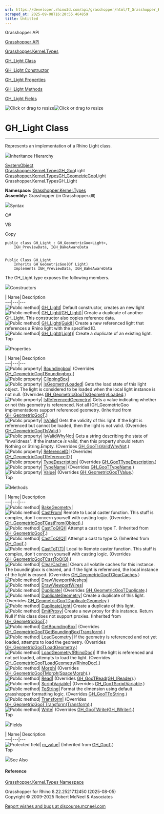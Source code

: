 ```yaml
---
url: https://developer.rhino3d.com/api/grasshopper/html/T_Grasshopper_Kernel_Types_GH_Light.htm
scraped_at: 2025-09-08T16:20:55.464859
title: Untitled
---
```


Grasshopper API

[Grasshopper API](../html/723c01da-9986-4db2-8f53-6f3a7494df75.htm
"Grasshopper API")

[Grasshopper.Kernel.Types](../html/N_Grasshopper_Kernel_Types.htm
"Grasshopper.Kernel.Types")

[GH_Light Class](../html/T_Grasshopper_Kernel_Types_GH_Light.htm "GH_Light
Class")

[GH_Light Constructor
](../html/Overload_Grasshopper_Kernel_Types_GH_Light__ctor.htm "GH_Light
Constructor ")

[GH_Light
Properties](../html/Properties_T_Grasshopper_Kernel_Types_GH_Light.htm
"GH_Light Properties")

[GH_Light Methods](../html/Methods_T_Grasshopper_Kernel_Types_GH_Light.htm
"GH_Light Methods")

[GH_Light Fields](../html/Fields_T_Grasshopper_Kernel_Types_GH_Light.htm
"GH_Light Fields")

![Click or drag to resize](../icons/TocOpen.gif)![Click or drag to
resize](../icons/TocClose.gif)

# GH_Light Class  
  
---  
  
Represents an implementation of a Rhino Light class.

![](../icons/SectionExpanded.png)Inheritance Hierarchy

[SystemObject](https://docs.microsoft.com/dotnet/api/system.object)  
[Grasshopper.Kernel.TypesGH_Goo](T_Grasshopper_Kernel_Types_GH_Goo_1.htm)Light  
[Grasshopper.Kernel.TypesGH_GeometricGoo](T_Grasshopper_Kernel_Types_GH_GeometricGoo_1.htm)Light  
Grasshopper.Kernel.TypesGH_Light  

**Namespace:** [Grasshopper.Kernel.Types](N_Grasshopper_Kernel_Types.htm)  
**Assembly:** Grasshopper (in Grasshopper.dll)

![](../icons/SectionExpanded.png)Syntax

C#

VB

Copy

    
    
    public class GH_Light : GH_GeometricGoo<Light>, 
    	IGH_PreviewData, IGH_BakeAwareData
    
    
    Public Class GH_Light
    	Inherits GH_GeometricGoo(Of Light)
    	Implements IGH_PreviewData, IGH_BakeAwareData

The GH_Light type exposes the following members.

![](../icons/SectionExpanded.png)Constructors

| Name| Description  
---|---|---  
![Public method](../icons/pubmethod.gif)|
[GH_Light](M_Grasshopper_Kernel_Types_GH_Light__ctor.htm)|  Default
constructor, creates an new light  
![Public method](../icons/pubmethod.gif)|
[GH_Light(GH_Light)](M_Grasshopper_Kernel_Types_GH_Light__ctor_1.htm)|  Create
a duplicate of another GH_Light. This constructor also copies reference data.  
![Public method](../icons/pubmethod.gif)|
[GH_Light(Guid)](M_Grasshopper_Kernel_Types_GH_Light__ctor_3.htm)|  Create a
new referenced light that references a Rhino light with the specified ID.  
![Public method](../icons/pubmethod.gif)|
[GH_Light(Light)](M_Grasshopper_Kernel_Types_GH_Light__ctor_2.htm)|  Create a
duplicate of an existing light.  
Top

![](../icons/SectionExpanded.png)Properties

| Name| Description  
---|---|---  
![Public property](../icons/pubproperty.gif)|
[Boundingbox](P_Grasshopper_Kernel_Types_GH_Light_Boundingbox.htm)|
(Overrides
[GH_GeometricGooTBoundingbox](P_Grasshopper_Kernel_Types_GH_GeometricGoo_1_Boundingbox.htm).)  
![Public property](../icons/pubproperty.gif)|
[ClippingBox](P_Grasshopper_Kernel_Types_GH_Light_ClippingBox.htm)|  
![Public property](../icons/pubproperty.gif)|
[IsGeometryLoaded](P_Grasshopper_Kernel_Types_GH_Light_IsGeometryLoaded.htm)|
Gets the load state of this light object. The light is considered to be loaded
when the local light instance is not null.  (Overrides
[GH_GeometricGooTIsGeometryLoaded](P_Grasshopper_Kernel_Types_GH_GeometricGoo_1_IsGeometryLoaded.htm).)  
![Public property](../icons/pubproperty.gif)|
[IsReferencedGeometry](P_Grasshopper_Kernel_Types_GH_GeometricGoo_1_IsReferencedGeometry.htm)|
Gets a value indicating whether or not this geometry is referenced. Not all
IGH_GeometricGoo implementations support referenced geometry.  (Inherited from
[GH_GeometricGooT](T_Grasshopper_Kernel_Types_GH_GeometricGoo_1.htm).)  
![Public property](../icons/pubproperty.gif)|
[IsValid](P_Grasshopper_Kernel_Types_GH_Light_IsValid.htm)|  Gets the validity
of this light. If the light is referenced but cannot be loaded, then the light
is not valid.  (Overrides
[GH_GeometricGooTIsValid](P_Grasshopper_Kernel_Types_GH_GeometricGoo_1_IsValid.htm).)  
![Public property](../icons/pubproperty.gif)|
[IsValidWhyNot](P_Grasshopper_Kernel_Types_GH_Light_IsValidWhyNot.htm)|  Gets
a string describing the state of "invalidness". If the instance _is_ valid,
then this property should return Nothing or String.Empty.  (Overrides
[GH_GooTIsValidWhyNot](P_Grasshopper_Kernel_Types_GH_Goo_1_IsValidWhyNot.htm).)  
![Public property](../icons/pubproperty.gif)|
[ReferenceID](P_Grasshopper_Kernel_Types_GH_Light_ReferenceID.htm)|
(Overrides
[GH_GeometricGooTReferenceID](P_Grasshopper_Kernel_Types_GH_GeometricGoo_1_ReferenceID.htm).)  
![Public property](../icons/pubproperty.gif)|
[TypeDescription](P_Grasshopper_Kernel_Types_GH_Light_TypeDescription.htm)|
(Overrides
[GH_GooTTypeDescription](P_Grasshopper_Kernel_Types_GH_Goo_1_TypeDescription.htm).)  
![Public property](../icons/pubproperty.gif)|
[TypeName](P_Grasshopper_Kernel_Types_GH_Light_TypeName.htm)|  (Overrides
[GH_GooTTypeName](P_Grasshopper_Kernel_Types_GH_Goo_1_TypeName.htm).)  
![Public property](../icons/pubproperty.gif)|
[Value](P_Grasshopper_Kernel_Types_GH_Light_Value.htm)|  (Overrides
[GH_GeometricGooTValue](P_Grasshopper_Kernel_Types_GH_GeometricGoo_1_Value.htm).)  
Top

![](../icons/SectionExpanded.png)Methods

| Name| Description  
---|---|---  
![Public method](../icons/pubmethod.gif)|
[BakeGeometry](M_Grasshopper_Kernel_Types_GH_Light_BakeGeometry.htm)|  
![Public method](../icons/pubmethod.gif)|
[CastFrom](M_Grasshopper_Kernel_Types_GH_Light_CastFrom.htm)|  Remote to Local
caster function. This stuff is complex, don't concern yourself with casting
logic.  (Overrides
[GH_GeometricGooTCastFrom(Object)](M_Grasshopper_Kernel_Types_GH_GeometricGoo_1_CastFrom.htm).)  
![Public method](../icons/pubmethod.gif)|
[CastToQ(Q)](M_Grasshopper_Kernel_Types_GH_GeometricGoo_1_CastTo__1.htm)|
Attempt a cast to type T.  (Inherited from
[GH_GeometricGooT](T_Grasshopper_Kernel_Types_GH_GeometricGoo_1.htm).)  
![Public method](../icons/pubmethod.gif)|
[CastToQ(Q)](M_Grasshopper_Kernel_Types_GH_Goo_1_CastTo__1.htm)|  Attempt a
cast to type Q.  (Inherited from
[GH_GooT](T_Grasshopper_Kernel_Types_GH_Goo_1.htm).)  
![Public method](../icons/pubmethod.gif)|
[CastToT(T)](M_Grasshopper_Kernel_Types_GH_Light_CastTo__1.htm)|  Local to
Remote caster function. This stuff is complex, don't concern yourself with
casting logic.  (Overrides
[GH_GeometricGooTCastToQ(Q)](M_Grasshopper_Kernel_Types_GH_GeometricGoo_1_CastTo__1.htm).)  
![Public method](../icons/pubmethod.gif)|
[ClearCaches](M_Grasshopper_Kernel_Types_GH_Light_ClearCaches.htm)|  Clears
all volatile caches for this instance. The boundingbox is cleared, and if the
light is referenced, the local instance of the light is erased.  (Overrides
[GH_GeometricGooTClearCaches](M_Grasshopper_Kernel_Types_GH_GeometricGoo_1_ClearCaches.htm).)  
![Public method](../icons/pubmethod.gif)|
[DrawViewportMeshes](M_Grasshopper_Kernel_Types_GH_Light_DrawViewportMeshes.htm)|  
![Public method](../icons/pubmethod.gif)|
[DrawViewportWires](M_Grasshopper_Kernel_Types_GH_Light_DrawViewportWires.htm)|  
![Public method](../icons/pubmethod.gif)|
[Duplicate](M_Grasshopper_Kernel_Types_GH_Light_Duplicate.htm)|  (Overrides
[GH_GeometricGooTDuplicate](M_Grasshopper_Kernel_Types_GH_GeometricGoo_1_Duplicate.htm).)  
![Public method](../icons/pubmethod.gif)|
[DuplicateGeometry](M_Grasshopper_Kernel_Types_GH_Light_DuplicateGeometry.htm)|
Create a duplicate of this light.  (Overrides
[GH_GeometricGooTDuplicateGeometry](M_Grasshopper_Kernel_Types_GH_GeometricGoo_1_DuplicateGeometry.htm).)  
![Public method](../icons/pubmethod.gif)|
[DuplicateLight](M_Grasshopper_Kernel_Types_GH_Light_DuplicateLight.htm)|
Create a duplicate of this light.  
![Public method](../icons/pubmethod.gif)|
[EmitProxy](M_Grasshopper_Kernel_Types_GH_GeometricGoo_1_EmitProxy.htm)|
Create a new proxy for this instance. Return Null if this class does not
support proxies.  (Inherited from
[GH_GeometricGooT](T_Grasshopper_Kernel_Types_GH_GeometricGoo_1.htm).)  
![Public method](../icons/pubmethod.gif)|
[GetBoundingBox](M_Grasshopper_Kernel_Types_GH_Light_GetBoundingBox.htm)|
(Overrides
[GH_GeometricGooTGetBoundingBox(Transform)](M_Grasshopper_Kernel_Types_GH_GeometricGoo_1_GetBoundingBox.htm).)  
![Public method](../icons/pubmethod.gif)|
[LoadGeometry](M_Grasshopper_Kernel_Types_GH_Light_LoadGeometry.htm)|  If the
geometry is referenced and not yet loaded, attempts to load the geometry.
(Overrides
[GH_GeometricGooTLoadGeometry](M_Grasshopper_Kernel_Types_GH_GeometricGoo_1_LoadGeometry.htm).)  
![Public method](../icons/pubmethod.gif)|
[LoadGeometry(RhinoDoc)](M_Grasshopper_Kernel_Types_GH_Light_LoadGeometry_1.htm)|
If the light is referenced and not yet loaded, attempts to load the light.
(Overrides
[GH_GeometricGooTLoadGeometry(RhinoDoc)](M_Grasshopper_Kernel_Types_GH_GeometricGoo_1_LoadGeometry_1.htm).)  
![Public method](../icons/pubmethod.gif)|
[Morph](M_Grasshopper_Kernel_Types_GH_Light_Morph.htm)|  (Overrides
[GH_GeometricGooTMorph(SpaceMorph)](M_Grasshopper_Kernel_Types_GH_GeometricGoo_1_Morph.htm).)  
![Public method](../icons/pubmethod.gif)|
[Read](M_Grasshopper_Kernel_Types_GH_Light_Read.htm)|  (Overrides
[GH_GooTRead(GH_IReader)](M_Grasshopper_Kernel_Types_GH_Goo_1_Read.htm).)  
![Public method](../icons/pubmethod.gif)|
[ScriptVariable](M_Grasshopper_Kernel_Types_GH_Light_ScriptVariable.htm)|
(Overrides
[GH_GooTScriptVariable](M_Grasshopper_Kernel_Types_GH_Goo_1_ScriptVariable.htm).)  
![Public method](../icons/pubmethod.gif)|
[ToString](M_Grasshopper_Kernel_Types_GH_Light_ToString.htm)|  Format the
dimension using default grasshopper formatting logic.  (Overrides
[GH_GooTToString](M_Grasshopper_Kernel_Types_GH_Goo_1_ToString.htm).)  
![Public method](../icons/pubmethod.gif)|
[Transform](M_Grasshopper_Kernel_Types_GH_Light_Transform.htm)|  (Overrides
[GH_GeometricGooTTransform(Transform)](M_Grasshopper_Kernel_Types_GH_GeometricGoo_1_Transform.htm).)  
![Public method](../icons/pubmethod.gif)|
[Write](M_Grasshopper_Kernel_Types_GH_Light_Write.htm)|  (Overrides
[GH_GooTWrite(GH_IWriter)](M_Grasshopper_Kernel_Types_GH_Goo_1_Write.htm).)  
Top

![](../icons/SectionExpanded.png)Fields

| Name| Description  
---|---|---  
![Protected field](../icons/protfield.gif)|
[m_value](F_Grasshopper_Kernel_Types_GH_Goo_1_m_value.htm)|  (Inherited from
[GH_GooT](T_Grasshopper_Kernel_Types_GH_Goo_1.htm).)  
Top

![](../icons/SectionExpanded.png)See Also

#### Reference

[Grasshopper.Kernel.Types Namespace](N_Grasshopper_Kernel_Types.htm)

Grasshopper for Rhino 8.22.25217.12450 (2025-08-05)  
Copyright © 2009-2025 Robert McNeel & Associates

[Report wishes and bugs at
discourse.mcneel.com](https://discourse.mcneel.com/c/grasshopper)

